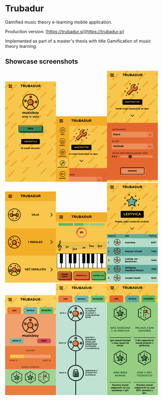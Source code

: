 # Trubadur

Gamified music theory e-learning mobile application.

Production version: [https://trubadur.si](https://trubadur.si)

Implemented as part of a master's thesis with title Gamification of music theory learning.

<!--Full text: https://studij.fri.uni-lj.si/File/ZakljucnoDelo?idDvigTeme=21206&ReturnUrl=%2FDashboardStudent (Slovene language)-->

## Showcase screenshots

<img src="screenshots/dashboard.png" alt="Dashboard" width="33%"/><img src="screenshots/menu.png" alt="Menu" width="33%"/><img src="screenshots/settings.png" alt="Settings" width="33%"/>
<img src="screenshots/game-modes.png" alt="Game Modes" width="33%"/><img src="screenshots/game.png" alt="Game" width="33%"/><img src="screenshots/leaderboard.png" alt="Leaderboard" width="33%"/>
<img src="screenshots/profile.png" alt="Profile" width="33%"/><img src="screenshots/levels.png" alt="Levels" width="33%"/><img src="screenshots/badges.png" alt="Badges" width="33%"/>
